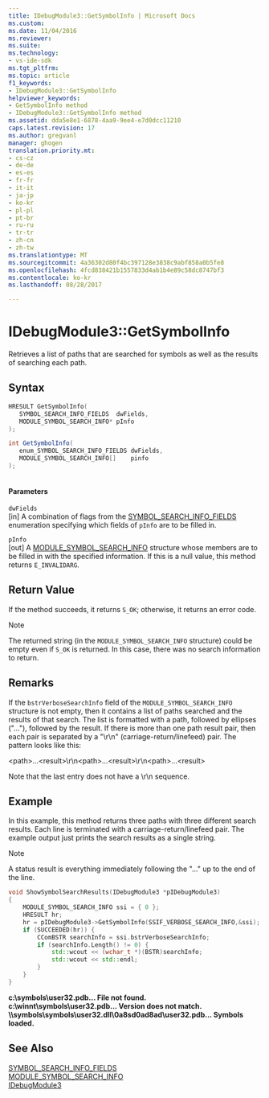 ```yaml
---
title: IDebugModule3::GetSymbolInfo | Microsoft Docs
ms.custom: 
ms.date: 11/04/2016
ms.reviewer: 
ms.suite: 
ms.technology:
- vs-ide-sdk
ms.tgt_pltfrm: 
ms.topic: article
f1_keywords:
- IDebugModule3::GetSymbolInfo
helpviewer_keywords:
- GetSymbolInfo method
- IDebugModule3::GetSymbolInfo method
ms.assetid: dda5e8e1-6878-4aa9-9ee4-e7d0dcc11210
caps.latest.revision: 17
ms.author: gregvanl
manager: ghogen
translation.priority.mt:
- cs-cz
- de-de
- es-es
- fr-fr
- it-it
- ja-jp
- ko-kr
- pl-pl
- pt-br
- ru-ru
- tr-tr
- zh-cn
- zh-tw
ms.translationtype: MT
ms.sourcegitcommit: 4a36302d80f4bc397128e3838c9abf858a0b5fe8
ms.openlocfilehash: 4fcd838421b1557833d4ab1b4e89c58dc8747bf3
ms.contentlocale: ko-kr
ms.lasthandoff: 08/28/2017

---
```

# <a name="idebugmodule3getsymbolinfo"></a>IDebugModule3::GetSymbolInfo
Retrieves a list of paths that are searched for symbols as well as the results of searching each path.  
  
## <a name="syntax"></a>Syntax  
  
```cpp  
HRESULT GetSymbolInfo(  
   SYMBOL_SEARCH_INFO_FIELDS  dwFields,  
   MODULE_SYMBOL_SEARCH_INFO* pInfo  
);  
```  
  
```csharp  
int GetSymbolInfo(  
   enum_SYMBOL_SEARCH_INFO_FIELDS dwFields,   
   MODULE_SYMBOL_SEARCH_INFO[]    pinfo  
);  
  
```  
  
#### <a name="parameters"></a>Parameters  
 `dwFields`  
 [in] A combination of flags from the [SYMBOL_SEARCH_INFO_FIELDS](../../../extensibility/debugger/reference/symbol-search-info-fields.md) enumeration specifying which fields of `pInfo` are to be filled in.  
  
 `pInfo`  
 [out] A [MODULE_SYMBOL_SEARCH_INFO](../../../extensibility/debugger/reference/module-symbol-search-info.md) structure whose members are to be filled in with the specified information. If this is a null value, this method returns `E_INVALIDARG`.  
  
## <a name="return-value"></a>Return Value  
 If the method succeeds, it returns `S_OK`; otherwise, it returns an error code.  
  
> [!NOTE]
>  The returned string (in the `MODULE_SYMBOL_SEARCH_INFO` structure) could be empty even if `S_OK` is returned. In this case, there was no search information to return.  
  
## <a name="remarks"></a>Remarks  
 If the `bstrVerboseSearchInfo` field of the `MODULE_SYMBOL_SEARCH_INFO` structure is not empty, then it contains a list of paths searched and the results of that search. The list is formatted with a path, followed by ellipses ("..."), followed by the result. If there is more than one path result pair, then each pair is separated by a "\r\n" (carriage-return/linefeed) pair. The pattern looks like this:  
  
 \<path>...\<result>\r\n\<path>...\<result>\r\n\<path>...\<result>  
  
 Note that the last entry does not have a \r\n sequence.  
  
## <a name="example"></a>Example  
 In this example, this method returns three paths with three different search results. Each line is terminated with a carriage-return/linefeed pair. The example output just prints the search results as a single string.  
  
> [!NOTE]
>  A status result is everything immediately following the "..." up to the end of the line.  
  
```cpp  
void ShowSymbolSearchResults(IDebugModule3 *pIDebugModule3)  
{  
    MODULE_SYMBOL_SEARCH_INFO ssi = { 0 };  
    HRESULT hr;  
    hr = pIDebugModule3->GetSymbolInfo(SSIF_VERBOSE_SEARCH_INFO,&ssi);  
    if (SUCCEEDED(hr)) {  
        CComBSTR searchInfo = ssi.bstrVerboseSearchInfo;  
        if (searchInfo.Length() != 0) {  
            std::wcout << (wchar_t *)(BSTR)searchInfo;  
            std::wcout << std::endl;  
        }  
    }  
}  
```  
  
 **c:\symbols\user32.pdb... File not found.**  
**c:\winnt\symbols\user32.pdb... Version does not match.**  
**\\\symbols\symbols\user32.dll\0a8sd0ad8ad\user32.pdb... Symbols loaded.**   
## <a name="see-also"></a>See Also  
 [SYMBOL_SEARCH_INFO_FIELDS](../../../extensibility/debugger/reference/symbol-search-info-fields.md)   
 [MODULE_SYMBOL_SEARCH_INFO](../../../extensibility/debugger/reference/module-symbol-search-info.md)   
 [IDebugModule3](../../../extensibility/debugger/reference/idebugmodule3.md)
